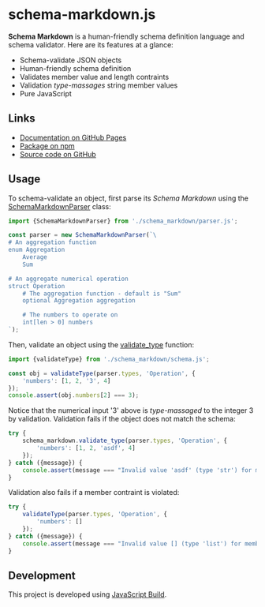 # schema-markdown.js

**Schema Markdown** is a human-friendly schema definition language and schema validator. Here are
its features at a glance:

- Schema-validate JSON objects
- Human-friendly schema definition
- Validates member value and length contraints
- Validation *type-massages* string member values
- Pure JavaScript


## Links

- [Documentation on GitHub Pages](https://craigahobbs.github.io/schema-markdown-js/)
- [Package on npm](https://www.npmjs.com/package/schema-markdown)
- [Source code on GitHub](https://github.com/craigahobbs/schema-markdown-js)


## Usage

To schema-validate an object, first parse its *Schema Markdown* using the
[SchemaMarkdownParser](https://craigahobbs.github.io/schema-markdown-js/module-parser.SchemaMarkdownParser.html)
class:

``` javascript
import {SchemaMarkdownParser} from './schema_markdown/parser.js';

const parser = new SchemaMarkdownParser(`\
# An aggregation function
enum Aggregation
    Average
    Sum

# An aggregate numerical operation
struct Operation
    # The aggregation function - default is "Sum"
    optional Aggregation aggregation

    # The numbers to operate on
    int[len > 0] numbers
`);
```

Then, validate an object using the
[validate_type](https://craigahobbs.github.io/schema-markdown-js/module-schema.html)
function:

``` javascript
import {validateType} from './schema_markdown/schema.js';

const obj = validateType(parser.types, 'Operation', {
    'numbers': [1, 2, '3', 4]
});
console.assert(obj.numbers[2] === 3);
```

Notice that the numerical input '3' above is *type-massaged* to the integer 3 by validation.
Validation fails if the object does not match the schema:

``` javascript
try {
    schema_markdown.validate_type(parser.types, 'Operation', {
        'numbers': [1, 2, 'asdf', 4]
    });
} catch ({message}) {
    console.assert(message === "Invalid value 'asdf' (type 'str') for member 'numbers.2', expected type 'int'");
}
```

Validation also fails if a member contraint is violated:

``` javascript
try {
    validateType(parser.types, 'Operation', {
        'numbers': []
    });
} catch ({message}) {
    console.assert(message === "Invalid value [] (type 'list') for member 'numbers', expected type 'array' [len > 0]");
}
```


## Development

This project is developed using [JavaScript Build](https://github.com/craigahobbs/javascript-build#readme).
